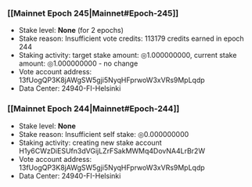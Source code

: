 ### [[Mainnet Epoch 245|Mainnet#Epoch-245]]
* Stake level: **None** (for 2 epochs)
* Stake reason: Insufficient vote credits: 113179 credits earned in epoch 244
* Staking activity: target stake amount: ◎1.000000000, current stake amount: ◎1.000000000 - no change
* Vote account address: 13fUogQP3K8jAWgSW5gji5NyqHFprwoW3xVRs9MpLqdp
* Data Center: 24940-FI-Helsinki
### [[Mainnet Epoch 244|Mainnet#Epoch-244]]
* Stake level: **None**
* Stake reason: Insufficient self stake: ◎0.000000000
* Staking activity: creating new stake account H1y6CWzDiESUfn3dVGijLZrFSakMWMq4DovNA4LrBr2W
* Vote account address: 13fUogQP3K8jAWgSW5gji5NyqHFprwoW3xVRs9MpLqdp
* Data Center: 24940-FI-Helsinki